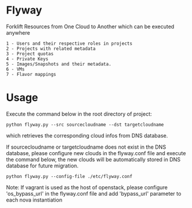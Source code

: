 Flyway
======

Forklift Resources from One Cloud to Another which can be executed anywhere

    1 - Users and their respective roles in projects
    2 - Projects with related metadata
    3 - Project quotas
    4 - Private Keys
    5 - Images/Snapshots and their metadata.
    6 - VMs
    7 - Flavor mappings


Usage
=====

Execute the command below in the root directory of project:
    
    python flyway.py --src sourcecloudname --dst targetcloudname

which retrieves the corresponding cloud infos from DNS database.
    
If sourcecloudname or targetcloudname does not exist in the DNS database, please configure new clouds in the flyway.conf file and execute the command below, the new clouds will be automatically stored in DNS database for future migration.
    
    python flyway.py --config-file ./etc/flyway.conf

Note: 
    If vagrant is used as the host of openstack, please configure 'os_bypass_url' in the flyway.conf file and add 'bypass_url' parameter to each nova instantiation
